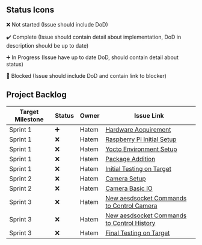 ## Status Icons
:x: Not started (Issue should include DoD)

:heavy_check_mark: Complete (Issue should contain detail about implementation, DoD in description should be up to date)

:heavy_plus_sign: In Progress (Issue have up to date DoD, should contain detail about status)

:red_circle: Blocked (Issue should include DoD and contain link to blocker)

## Project Backlog
| Target Milestone | Status             | Owner            | Issue Link       |
| ---------------- | -------------      | ---------------- | ---------------- |
| Sprint 1         | :heavy_plus_sign:  | Hatem              | [Hardware Acquirement](https://github.com/hatemalamir/final-project-assignment-hatemalamir/issues/1) |
| Sprint 1         | :x:                | Hatem              | [Raspberry Pi Initial Setup](https://github.com/hatemalamir/final-project-assignment-hatemalamir/issues/2) |
| Sprint 1         | :x:                | Hatem              | [Yocto Environment Setup](https://github.com/hatemalamir/final-project-assignment-hatemalamir/issues/3) |
| Sprint 1         | :x:                | Hatem              | [Package Addition](https://github.com/hatemalamir/final-project-assignment-hatemalamir/issues/4) |
| Sprint 1         | :x:                | Hatem              | [Initial Testing on Target](https://github.com/hatemalamir/final-project-assignment-hatemalamir/issues/5) |
| Sprint 2         | :x:                | Hatem              | [Camera Setup](https://github.com/hatemalamir/final-project-assignment-hatemalamir/issues/6) |
| Sprint 2         | :x:                | Hatem              | [Camera Basic IO](https://github.com/hatemalamir/final-project-assignment-hatemalamir/issues/7) |
| Sprint 3         | :x:                | Hatem              | [New aesdsocket Commands to Control Camera](https://github.com/hatemalamir/final-project-assignment-hatemalamir/issues/8) |
| Sprint 3         | :x:                | Hatem              | [New aesdsocket Commands to Control History](https://github.com/hatemalamir/final-project-assignment-hatemalamir/issues/9) |
| Sprint 3         | :x:                | Hatem              | [Final Testing on Target](https://github.com/hatemalamir/final-project-assignment-hatemalamir/issues/10) |
